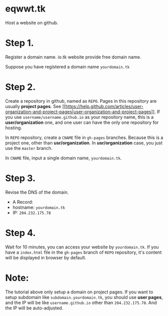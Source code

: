 eqwwt.tk
========

Host a website on github.

Step 1.
=======
Register a domain name. io.tk website provide free domain name.

Suppose you have registered a domain name `yourdomain.tk`


Step 2. 
=======
Create a repository in github, named as `REPO`. Pages in this repository are usually  **project pages**. See [[https://help.github.com/articles/user-organization-and-project-pages|user-organization-and-project-pages]]. If you use `username/username.github.io` as your repository name, this is a **user/organization** one, and one user can have the only one repository for hosting.

In `REPO` repository, create a `CNAME` file in `gh-pages` branches. Because this is a project one, other than **usr/organization**. In **usr/organization** case, you just use the `master` branch.

In `CNAME` file, input a single domain name, `yourdomain.tk`.

Step 3.
=======
Revise the DNS of the domain.
  * A Record: 
  * hostname: `yourdomain.tk`
  * IP:        `204.232.175.78`

Step 4.
=======
Wait for 10 minutes, you can access your website by `yourdomain.tk`. If you have a `index.html` file in the `gh-pages` branch of `REPO` repository, it's content will be displayed in browser by default.

Note:
=======
The tutorial above only setup a domain on project pages. If you want to setup subdomain like `subdomain.yourdomain.tk`, you should use **user pages**, and the IP will be like `username.github.io` other than `204.232.175.78`. And the IP will be auto-adjusted.

